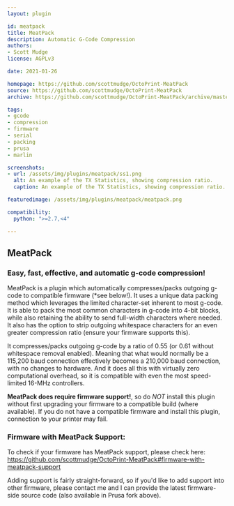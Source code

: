 ```yaml
---
layout: plugin

id: meatpack
title: MeatPack
description: Automatic G-Code Compression
authors:
- Scott Mudge
license: AGPLv3

date: 2021-01-26

homepage: https://github.com/scottmudge/OctoPrint-MeatPack
source: https://github.com/scottmudge/OctoPrint-MeatPack
archive: https://github.com/scottmudge/OctoPrint-MeatPack/archive/master.zip

tags:
- gcode
- compression
- firmware
- serial
- packing
- prusa
- marlin

screenshots:
- url: /assets/img/plugins/meatpack/ss1.png
  alt: An example of the TX Statistics, showing compression ratio.
  caption: An example of the TX Statistics, showing compression ratio.

featuredimage: /assets/img/plugins/meatpack/meatpack.png

compatibility:
  python: ">=2.7,<4"

---
```



## MeatPack 
### Easy, fast, effective, and automatic g-code compression!

MeatPack is a plugin which automatically compresses/packs outgoing g-code to compatible firmware (\*see below!). It uses a unique data packing method which leverages the limited character-set inherent to most g-code. It is able to pack the most common characters in g-code into 4-bit blocks, while also retaining the ability to send full-width characters where needed. It also has the option to strip outgoing whitespace characters for an even greater compression ratio (ensure your firmware supports this).

It compresses/packs outgoing g-code by a ratio of 0.55 (or 0.61 without whitespace removal enabled). Meaning that what would normally be a 115,200 baud connection effectively becomes a 210,000 baud connection, with no changes to hardware. And it does all this with virtually zero computational overhead, so it is compatible with even the most speed-limited 16-MHz controllers.

**MeatPack does require firmware support!**, so do *NOT* install this plugin without first upgrading your firmware to a compatible build (where available). If you do not have a compatible firmware and install this plugin, connection to your printer may fail.

### Firmware with MeatPack Support:

To check if your firmware has MeatPack support, please check here: https://github.com/scottmudge/OctoPrint-MeatPack#firmware-with-meatpack-support

Adding support is fairly straight-forward, so if you'd like to add support into other firmware, please contact me and I can provide the latest firmware-side source code (also available in Prusa fork above).